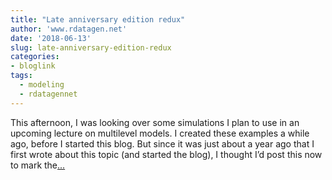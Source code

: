 ```yaml
---
title: "Late anniversary edition redux"
author: 'www.rdatagen.net'
date: '2018-06-13'
slug: late-anniversary-edition-redux
categories:
- bloglink
tags:
  - modeling
  - rdatagennet
---
```


This afternoon, I was looking over some simulations I plan to use in an upcoming lecture on multilevel models. I created these examples a while ago, before I started this blog. But since it was just about a year ago that I first wrote about this topic (and started the blog), I thought I’d post this now to mark the[... <i class="fas fa-external-link-alt"></i>](https://www.rdatagen.net/post/mixed-effect-models-vs-gee/)

